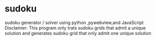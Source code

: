 # sudoku
sudoku generator / solver using python ,pywebview,and JavaScript
Disclaimer:
  This program only trats sudoku grids that admit a unique solution and generates sudoku grid that only admit one unique solution
